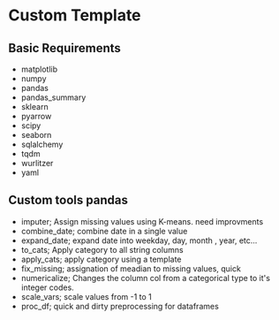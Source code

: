 # Custom Template

## Basic Requirements


- matplotlib
- numpy
- pandas
- pandas_summary
- sklearn
- pyarrow
- scipy
- seaborn
- sqlalchemy
- tqdm
- wurlitzer
- yaml

## Custom tools pandas

- imputer; Assign missing values using K-means. need improvments
- combine_date; combine date in  a single value
- expand_date; expand date into weekday, day, month , year, etc...
- to_cats; Apply category to all string columns
- apply_cats; apply category using a template
- fix_missing; assignation of meadian to missing values, quick
- numericalize; Changes the column col from a categorical type to it's integer codes.
- scale_vars; scale values from -1 to 1
- proc_df; quick and dirty preprocessing for dataframes